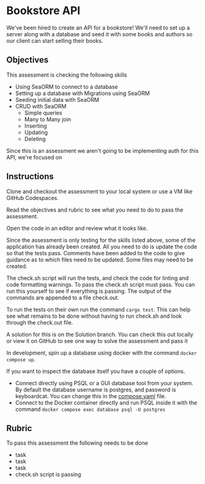 # Bookstore API

We've been hired to create an API for a bookstore! We'll need to set up a server along with a database and seed it with some books and authors so our client can start selling their books.

## Objectives

This assessment is checking the following skills

- Using SeaORM to connect to a database
- Setting up a database with Migrations using SeaORM
- Seeding initial data with SeaORM
- CRUD with SeaORM
  - Simple queries
  - Many to Many join
  - Inserting
  - Updating
  - Deleting

Since this is an assessment we aren't going to be implementing auth for this API, we're focused on 

## Instructions

Clone and checkout the assessment to your local system or use a VM like GitHub Codespaces.

Read the objectives and rubric to see what you need to do to pass the assessment.

Open the code in an editor and review what it looks like.

Since the assessment is only testing for the skills listed above, some of the application has already been created. All you need to do is update the code so that the tests pass. Comments have been added to the code to give guidance as to which files need to be updated. Some files may need to be created.

The check.sh script will run the tests, and check the code for linting and code formatting warnings. To pass the check.sh script must pass. You can run this yourself to see if everything is passing. The output of the commands are appended to a file check.out.

To run the tests on their own run the command `cargo test`. This can help see what remains to be done without having to run check.sh and look through the check.out file.

A solution for this is on the Solution branch. You can check this out locally or view it on GitHub to see one way to solve the assessment and pass it

In development, spin up a database using docker with the command `docker compose up`.

If you want to inspect the database itself you have a couple of options.

- Connect directly using PSQL or a GUI database tool from your system. By default the database username is postgres, and password is keyboardcat. You can change this in the [compose.yaml](compose.yaml) file.
- Connect to the Docker container directly and run PSQL inside it with the command `docker compose exec database psql -U postgres`

## Rubric

To pass this assessment the following needs to be done

- task
- task
- task
- check.sh script is passing

